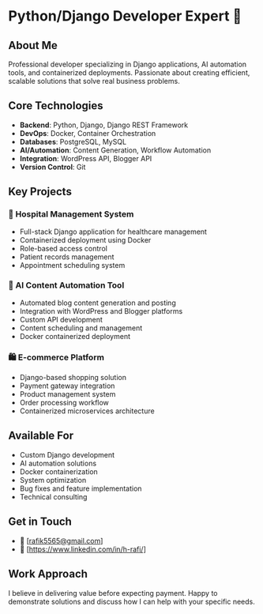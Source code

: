 # Python/Django Developer Expert 🚀

## About Me
Professional developer specializing in Django applications, AI automation tools, and containerized deployments. Passionate about creating efficient, scalable solutions that solve real business problems.

## Core Technologies
- **Backend**: Python, Django, Django REST Framework
- **DevOps**: Docker, Container Orchestration
- **Databases**: PostgreSQL, MySQL
- **AI/Automation**: Content Generation, Workflow Automation
- **Integration**: WordPress API, Blogger API
- **Version Control**: Git

## Key Projects

### 🏥 Hospital Management System
- Full-stack Django application for healthcare management
- Containerized deployment using Docker
- Role-based access control
- Patient records management
- Appointment scheduling system

### 🤖 AI Content Automation Tool
- Automated blog content generation and posting
- Integration with WordPress and Blogger platforms
- Custom API development
- Content scheduling and management
- Docker containerized deployment

### 🛍️ E-commerce Platform
- Django-based shopping solution
- Payment gateway integration
- Product management system
- Order processing workflow
- Containerized microservices architecture

## Available For
- Custom Django development
- AI automation solutions
- Docker containerization
- System optimization
- Bug fixes and feature implementation
- Technical consulting

## Get in Touch
- 📧 [rafik5565@gmail.com]
- 💼 [https://www.linkedin.com/in/h-rafi/]

## Work Approach
I believe in delivering value before expecting payment. Happy to demonstrate solutions and discuss how I can help with your specific needs.
